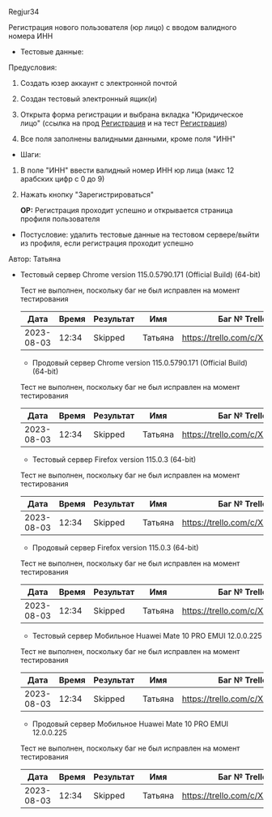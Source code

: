 Regjur34

Регистрация нового пользователя (юр лицо) с вводом валидного номера ИНН

* Тестовые данные: 

Предусловия:

1. Создать юзер аккаунт с электронной почтой

2. Создан тестовый электронный ящик(и)

3. Открыта форма регистрации и выбрана вкладка "Юридическое лицо"
   (ссылка на прод [Регистрация](https://stroyrem-nn.ru/user/register) и на тест [Регистрация](https://test2.stroyrem-nn.ru/user/register))

4. Все поля заполнены валидными данными, кроме поля "ИНН"
* Шаги:
1. В поле "ИНН" ввести валидный номер ИНН юр лица (макс 12 арабских цифр с 0 до 9)

2. Нажать кнопку "Зарегистрироваться"
   
   **ОР:** Регистрация проходит успешно и открывается страница профиля пользователя
* Постусловие: удалить тестовые данные на тестовом сервере/выйти из профиля, если регистрация проходит успешно

Автор: Татьяна

* Тестовый сервер Chrome version 115.0.5790.171 (Official Build) (64-bit)
  
  Тест не выполнен, поскольку баг не был исправлен на момент тестирования
  
  | Дата       | Время | Результат | Имя     | Баг № Trello                  |
  | ---------- | ----- | --------- | ------- | ----------------------------- |
  | 2023-08-03 | 12:34 | Skipped   | Татьяна | https://trello.com/c/XDJPMBCC |
  
  - Продовый сервер Chrome version 115.0.5790.171 (Official Build) (64-bit)
  
  Тест не выполнен, поскольку баг не был исправлен на момент тестирования
  
  | Дата       | Время | Результат | Имя     | Баг № Trello                  |
  | ---------- | ----- | --------- | ------- | ----------------------------- |
  | 2023-08-03 | 12:34 | Skipped   | Татьяна | https://trello.com/c/XDJPMBCC |
  
  - Тестовый сервер Firefox version 115.0.3 (64-bit)
  
  Тест не выполнен, поскольку баг не был исправлен на момент тестирования
  
  | Дата       | Время | Результат | Имя     | Баг № Trello                  |
  | ---------- | ----- | --------- | ------- | ----------------------------- |
  | 2023-08-03 | 12:34 | Skipped   | Татьяна | https://trello.com/c/XDJPMBCC |
  
  - Продовый сервер Firefox version 115.0.3 (64-bit)
  
  Тест не выполнен, поскольку баг не был исправлен на момент тестирования
  
  | Дата       | Время | Результат | Имя     | Баг № Trello                  |
  | ---------- | ----- | --------- | ------- | ----------------------------- |
  | 2023-08-03 | 12:34 | Skipped   | Татьяна | https://trello.com/c/XDJPMBCC |
  
  - Тестовый сервер Мобильное Huawei Mate 10 PRO EMUI 12.0.0.225
  
  Тест не выполнен, поскольку баг не был исправлен на момент тестирования
  
  | Дата       | Время | Результат | Имя     | Баг № Trello                  |
  | ---------- | ----- | --------- | ------- | ----------------------------- |
  | 2023-08-03 | 12:34 | Skipped   | Татьяна | https://trello.com/c/XDJPMBCC |
  
  - Продовый сервер Мобильное Huawei Mate 10 PRO EMUI 12.0.0.225
  
  Тест не выполнен, поскольку баг не был исправлен на момент тестирования
  
  | Дата       | Время | Результат | Имя     | Баг № Trello                  |
  | ---------- | ----- | --------- | ------- | ----------------------------- |
  | 2023-08-03 | 12:34 | Skipped   | Татьяна | https://trello.com/c/XDJPMBCC |
